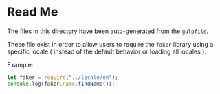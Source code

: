 # Read Me

The files in this directory have been auto-generated from the `gulpfile`.

These file exist in order to allow users to require the `faker` library using a specific locale ( instead of the default behavior or loading all locales ).

Example:

```js
let faker = require("../locale/en");
console.log(faker.name.findName());
```
